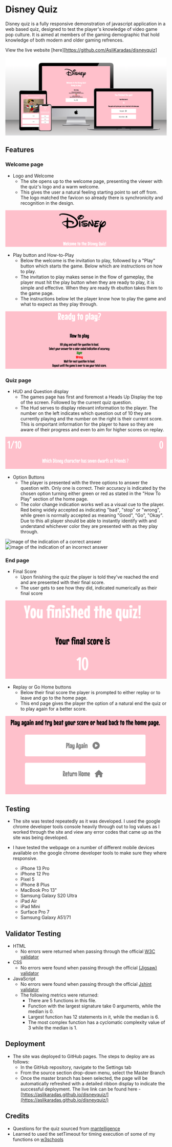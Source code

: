 # Disney Quiz

Disney quiz is a fully responsive demonstration of javascript application in a web based quiz, designed to test the player's knowledge of video game pop culture. It is aimed at members of the gaming demographic that hold knowledge of both modern and older gaming refrences.

View the live website [here][https://github.com/AsliKaradas/disneyquiz] 

<img src="assets/readme-images/sitemockup.png" alt="image of multiple devise mock ups of the website">

## Features

### Welcome page

* Logo and Welcome
    * The site opens up to the welcome page, presenting the viewer with the quiz's logo and a warm welcome.
    * This gives the user a natural feeling starting point to set off from. The logo matched the favicon so already there is synchronicity and recognition in the design.


<img src="assets/readme-images/sitewelcome.png" alt="image of site logo and welcome message">

* Play button and How-to-Play
    * Below the welcome is the invitation to play, followed by a "Play" button which starts the game. 
    Below which are instructions on how to play.
    * The invitation to play makes sense in the flow of gameplay, the player must hit the play button when they are ready to play,
    it is simple and effective. When they are ready th ebutton takes them to the game page.
    * The instructions below let the player know how to play the game and what to expect as they play through. 

<img src="assets/readme-images/readytoplay.png" alt="image of the play invitation, play button and the instructions for playing">

### Quiz page

* HUD and Question display
    * The games page has first and foremost a Heads Up Display the top of the screen. Followed by the current quiz question.
    * The Hud serves to display relevant information to the player. The number on the left indicates which question out of 10 they are currently playing and the number on the right is their current score. This is omportant information for the player to have so they are aware of their progress and even to aim for higher scores on replay. 

<img src="assets/readme-images/hudandq.png" alt="image of heads up display and the current question">

* Option Buttons
    * The player is presented with the three options to answer the question with. Only one is correct. Their accuracy is indicated by the chosen option turning either green or red as stated in the "How To Play" section of the home page.
    * The color change indication works well as a visual cue to the player. Red being widely accepted as indicating "bad", "stop" or "wrong", while green is normally accepted as meaning "Good", "Go", "Okay". Due to this all player should be able to instantly identify with and understand whichever color they are presented with as they play through.

<img src="assets/readme-images/correct.png" alt="image of the indication of a correct answer">

<img src="assets/readme-images/incorrect.png" alt="image of the indication of an incorrect answer">

### End page

* Final Score
    * Upon finishing the quiz the player is told they've reached the end and are presented with their final score.
    * The user gets to see how they did, indicated numerically as their final score

<img src="assets/readme-images/finish.png" alt="image of quiz end message and score display">

* Replay or Go Home buttons
    * Below their final score the player is prompted to either replay or to leave and go to the home page.
    * This end page gives the player the option of a natural end the quiz or to play again for a better score. 

<img src="assets/readme-images/replayorhome.png" alt="image of the replay or go home buttons">

## Testing

* The site was tested repeatedly as it was developed. I used the google chrome developer tools console heavily through out to log values as I worked through the site and view any error codes that came up as the site was being developed.

* I have tested the webpage on a number of different mobile devices available on the google chrome developer tools to make sure they where responsive.
    * iPhone 13 Pro
    * iPhone 12 Pro
    * Pixel 5
    * iPhone 8 Plus
    * MacBook Pro 13"
    * Samsung Galaxy S20 Ultra
    * iPad Air
    * iPad Mini
    * Surface Pro 7
    * Samsung Galaxy A51/71

## Validator Testing
* HTML
    * No errors were returned when passing through the official [W3C validator](https://validator.w3.org/nu/)
* CSS
    * No errors were found when passing through the official [(Jigsaw) validator](https://jigsaw.w3.org/css-validator/)
* JavaScript
    * No errors were found when passing through the official [Jshint validator](https://jshint.com/)
    * The following metrics were returned:
        * There are 5 functions in this file.
        * Function with the largest signature take 0 arguments, while the median is 0.
        * Largest function has 12 statements in it, while the median is 6.
        * The most complex function has a cyclomatic complexity value of 3 while the median is 1.

## Deployment
* The site was deployed to GitHub pages. The steps to deploy are as follows:
    * In the GitHub repository, navigate to the Settings tab
    * From the source section drop-down menu, select the Master Branch
    * Once the master branch has been selected, the page will be automatically refreshed with a detailed ribbon display to indicate the successful deployment.
The live link can be found here - [https://aslikaradas.github.io/disneyquiz/](https://aslikaradas.github.io/disneyquiz/)

## Credits

* Questions for the quiz sourced from [mantelligence](https://www.mantelligence.com/video-game-trivia/)
* Learned to used the setTimeout for timing execution of some of my functions on [w3schools](https://www.w3schools.com/js/js_timing.asp)
